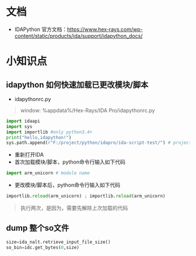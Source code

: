 # 文档
- IDAPython 官方文档：https://www.hex-rays.com/wp-content/static/products/ida/support/idapython_docs/

# 小知识点
## idapython 如何快速加载已更改模块/脚本
- idapythonrc.py
> window: %appdata%/Hex-Rays/IDA Pro/idapythonrc.py
```python
import idaapi
import sys
import importlib #only python3.4+
print("hello,idapython!")
sys.path.append(r"F:/project/python/idapro/ida-script-test/") # project dir

```
- 重新打开IDA
- 首次加载模块/脚本，python命令行输入如下代码
```python
import arm_unicorn # module name
```
- 更改模块/脚本后，python命令行输入如下代码
```python
importlib.reload(arm_unicorn) ; importlib.reload(arm_unicorn)
```
> 执行两次，是因为，需要先解除上次加载的代码
## dump 整个so文件
```python
size=ida_nalt.retrieve_input_file_size()
so_bin=idc.get_bytes(0,size)
```

